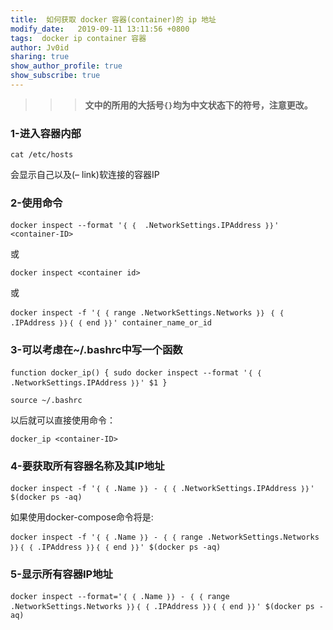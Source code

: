 ```yaml
---
title:  如何获取 docker 容器(container)的 ip 地址
modify_date:   2019-09-11 13:11:56 +0800
tags:  docker ip container 容器
author: Jv0id
sharing: true
show_author_profile: true
show_subscribe: true
---
```





> > > **文中的所用的大括号`{}`均为中文状态下的符号，注意更改。**

### 1-进入容器内部

`cat /etc/hosts`

会显示自己以及(– link)软连接的容器IP

### 2-使用命令

`docker inspect --format '｛ ｛  .NetworkSettings.IPAddress ｝｝' <container-ID>`

或

`docker inspect <container id>`

或

`docker inspect -f '｛ ｛ range .NetworkSettings.Networks ｝｝ ｛ ｛ .IPAddress ｝｝｛ ｛ end ｝｝' container_name_or_id`

### 3-可以考虑在~/.bashrc中写一个函数

`function docker_ip() {
    sudo docker inspect --format '｛ ｛  .NetworkSettings.IPAddress ｝｝' $1
}`

`source ~/.bashrc`

以后就可以直接使用命令：

`docker_ip <container-ID>`

### 4-要获取所有容器名称及其IP地址
`docker inspect -f '｛ ｛ .Name ｝｝ - ｛ ｛ .NetworkSettings.IPAddress ｝｝' $(docker ps -aq)`

如果使用docker-compose命令将是:

`docker inspect -f '｛ ｛ .Name ｝｝ - ｛ ｛ range .NetworkSettings.Networks ｝｝｛ ｛ .IPAddress ｝｝｛ ｛ end ｝｝' $(docker ps -aq)`

### 5-显示所有容器IP地址

`docker inspect --format='｛ ｛ .Name ｝｝ - ｛ ｛ range .NetworkSettings.Networks ｝｝｛ ｛ .IPAddress ｝｝｛ ｛ end ｝｝' $(docker ps -aq)`

